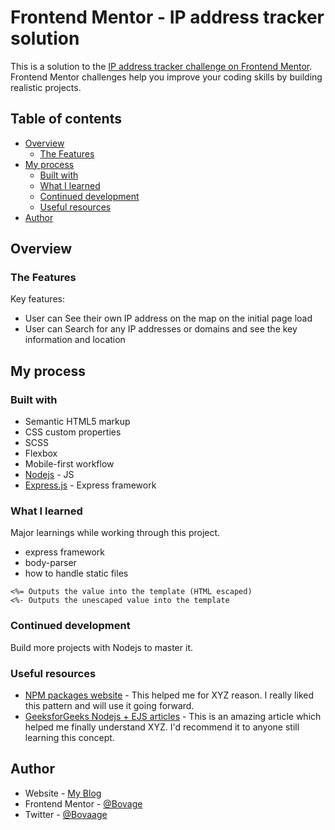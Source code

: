 # Frontend Mentor - IP address tracker solution

This is a solution to the [IP address tracker challenge on Frontend Mentor](https://www.frontendmentor.io/challenges/ip-address-tracker-I8-0yYAH0). Frontend Mentor challenges help you improve your coding skills by building realistic projects. 

## Table of contents

- [Overview](#overview)
  - [The Features](#the-features)
- [My process](#my-process)
  - [Built with](#built-with)
  - [What I learned](#what-i-learned)
  - [Continued development](#continued-development)
  - [Useful resources](#useful-resources)
- [Author](#author)


## Overview

### The Features

Key features:

- User can See their own IP address on the map on the initial page load
- User can Search for any IP addresses or domains and see the key information and location



## My process

### Built with

- Semantic HTML5 markup
- CSS custom properties
- SCSS
- Flexbox
- Mobile-first workflow
- [Nodejs](https://nodejs.org/) - JS
- [Express.js](https://expressjs.org/) - Express framework

### What I learned

Major learnings while working through this project.

- express framework
- body-parser
- how to handle static files

```ejs
<%= Outputs the value into the template (HTML escaped)
<%- Outputs the unescaped value into the template
```

### Continued development
Build more projects with Nodejs to master it.

### Useful resources

- [NPM packages website](https://www.npmjs.com/package) - This helped me for XYZ reason. I really liked this pattern and will use it going forward.
- [GeeksforGeeks Nodejs + EJS articles](https://www.geeksforgeeks.org/use-ejs-as-template-engine-in-node-js/) - This is an amazing article which helped me finally understand XYZ. I'd recommend it to anyone still learning this concept.

## Author

- Website - [My Blog](https://bovage.hashnode.dev)
- Frontend Mentor - [@Bovage](https://www.frontendmentor.io/profile/bovage)
- Twitter - [@Bovaage](https://www.twitter.com/bovaage)
